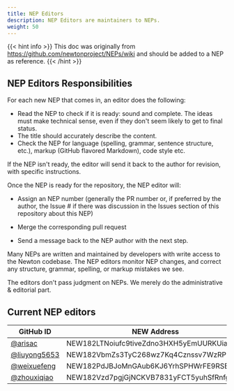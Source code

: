 ```yaml
---
title: NEP Editors
description: NEP Editors are maintainers to NEPs.
weight: 50
---
```


{{< hint info >}}
This doc was originally from https://github.com/newtonproject/NEPs/wiki and should be added to a NEP as reference.
{{< /hint >}}

## NEP Editors Responsibilities

For each new NEP that comes in, an editor does the following:

- Read the NEP to check if it is ready: sound and complete. The ideas must make technical sense, even if they don't seem likely to get to final status.
- The title should accurately describe the content.
- Check the NEP for language (spelling, grammar, sentence structure, etc.), markup (GitHub flavored Markdown), code style etc.

If the NEP isn't ready, the editor will send it back to the author for revision, with specific instructions.

Once the NEP is ready for the repository, the NEP editor will:

- Assign an NEP number (generally the PR number or, if preferred by the author, the Issue # if there was discussion in the Issues section of this repository about this NEP)

- Merge the corresponding pull request

- Send a message back to the NEP author with the next step.

Many NEPs are written and maintained by developers with write access to the Newton codebase. The NEP editors monitor NEP changes, and correct any structure, grammar, spelling, or markup mistakes we see.

The editors don't pass judgment on NEPs. We merely do the administrative & editorial part.

## Current NEP editors

| GitHub ID                                      | NEW Address                             |
| ---------------------------------------------- | --------------------------------------- |
| [@arisac](https://github.com/arisac)           | NEW182LTNoiufc9tiveZdno3HXH5yEmUURKUiac |
| [@liuyong5653](https://github.com/liuyong5653) | NEW182VbmZs3TyC268wz7Kq4Cznssv7WzRPDq7j |
| [@weixuefeng](https://github.com/weixuefeng)   | NEW182PdJBJoMnGAub6KJ6YrhSPHWrFE9RSBmGE |
| [@zhouxiqiao](https://github.com/zhouxiqiao)   | NEW182Vzd7pgjGjNCKVB7831yFCT5yuhSfRnfgA |
